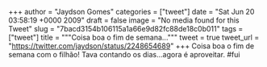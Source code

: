 
+++
author = "Jaydson Gomes"
categories = ["tweet"]
date = "Sat Jun 20 03:58:19 +0000 2009"
draft = false
image = "No media found for this Tweet"
slug = "7bacd3154b106115a1a66e9d82fc88de18c0b011"
tags = ["tweet"]
title = """Coisa boa o fim de semana..."""
tweet = true
tweet_url = "https://twitter.com/jaydson/status/2248654689"
+++
Coisa boa o fim de semana com o filhão! Tava contando os dias...agora é aproveitar. #fui
